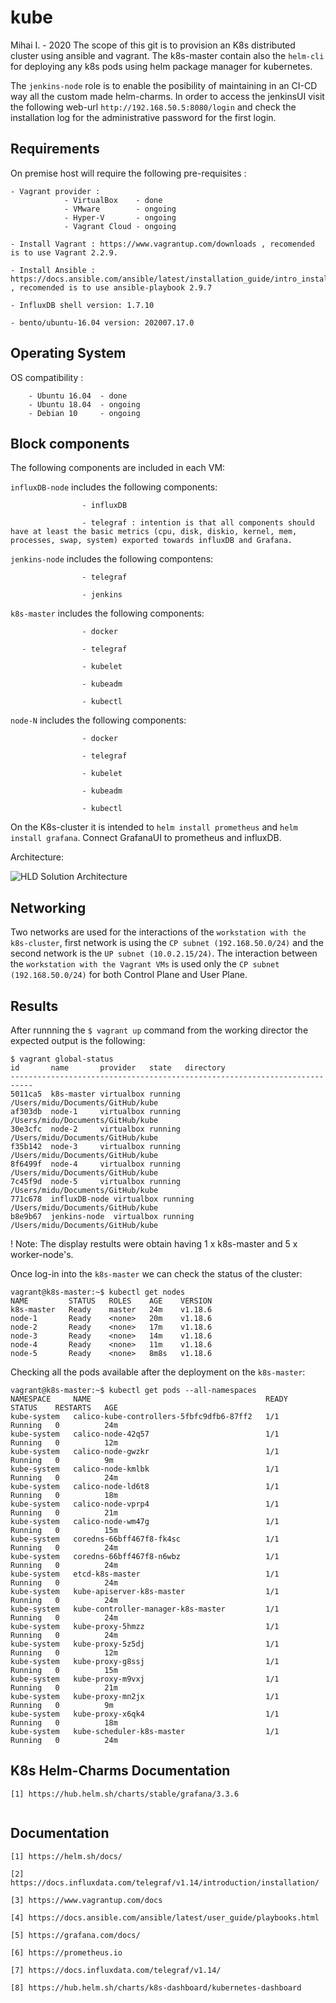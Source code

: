 # kube
Mihai I. - 2020
The scope of this git is to provision an K8s distributed cluster using ansible and vagrant. 
The k8s-master contain also the ```helm-cli``` for deploying any k8s pods using helm package manager for kubernetes.

The ```jenkins-node``` role is to enable the posibility of maintaining in an CI-CD way all the custom made helm-charms. In order to access the jenkinsUI visit the following web-url ```http://192.168.50.5:8080/login``` and check the installation log for the administrative password for the first login.

## Requirements
On premise host will require the following pre-requisites :

    - Vagrant provider : 
                - VirtualBox    - done
                - VMware        - ongoing
                - Hyper-V       - ongoing
                - Vagrant Cloud - ongoing

    - Install Vagrant : https://www.vagrantup.com/downloads , recomended is to use Vagrant 2.2.9.
    
    - Install Ansible : https://docs.ansible.com/ansible/latest/installation_guide/intro_installation.html , recomended is to use ansible-playbook 2.9.7

    - InfluxDB shell version: 1.7.10

    - bento/ubuntu-16.04 version: 202007.17.0

## Operating System 
OS compatibility :
```
    - Ubuntu 16.04  - done
    - Ubuntu 18.04  - ongoing
    - Debian 10     - ongoing
```
## Block components
The following components are included in each VM:

```influxDB-node``` includes the following components: 

                    - influxDB

                    - telegraf : intention is that all components should have at least the basic metrics (cpu, disk, diskio, kernel, mem, processes, swap, system) exported towards influxDB and Grafana.

```jenkins-node``` includes the following compontens:

                    - telegraf

                    - jenkins 

```k8s-master``` includes the following components:
                    
                    - docker
                    
                    - telegraf

                    - kubelet 

                    - kubeadm 

                    - kubectl

```node-N``` includes the following components:

                    - docker
                    
                    - telegraf

                    - kubelet 

                    - kubeadm 

                    - kubectl

On the K8s-cluster it is intended to ```helm install prometheus``` and ```helm install grafana```. Connect GrafanaUI to  prometheus and influxDB.

Architecture:

![HLD Solution Architecture](https://github.com/midu16/kube/blob/dev/architecture/architecture.png)

## Networking 
Two networks are used for the interactions of the ```workstation with the k8s-cluster```, first network is using the ```CP subnet (192.168.50.0/24)``` and the second network is the ```UP subnet (10.0.2.15/24)```. The interaction between the ```workstation with the Vagrant VMs``` is used only the  ```CP subnet (192.168.50.0/24)``` for both Control Plane and User Plane.
 

## Results
After runnning the ```$ vagrant up``` command from the working director the expected output is the following:
```
$ vagrant global-status
id       name       provider   state   directory
---------------------------------------------------------------------------
5011ca5  k8s-master virtualbox running /Users/midu/Documents/GitHub/kube
af303db  node-1     virtualbox running /Users/midu/Documents/GitHub/kube
30e3cfc  node-2     virtualbox running /Users/midu/Documents/GitHub/kube
f35b142  node-3     virtualbox running /Users/midu/Documents/GitHub/kube
8f6499f  node-4     virtualbox running /Users/midu/Documents/GitHub/kube
7c45f9d  node-5     virtualbox running /Users/midu/Documents/GitHub/kube
771c678  influxDB-node virtualbox running /Users/midu/Documents/GitHub/kube
b8e9b67  jenkins-node  virtualbox running /Users/midu/Documents/GitHub/kube
```
! Note: The display restults were obtain having 1 x k8s-master and 5 x worker-node's.


Once log-in into the ```k8s-master``` we can check the status of the cluster:
```
vagrant@k8s-master:~$ kubectl get nodes
NAME         STATUS   ROLES    AGE    VERSION
k8s-master   Ready    master   24m    v1.18.6
node-1       Ready    <none>   20m    v1.18.6
node-2       Ready    <none>   17m    v1.18.6
node-3       Ready    <none>   14m    v1.18.6
node-4       Ready    <none>   11m    v1.18.6
node-5       Ready    <none>   8m8s   v1.18.6
```
Checking all the pods available after the deployment on the ```k8s-master```:
```
vagrant@k8s-master:~$ kubectl get pods --all-namespaces
NAMESPACE     NAME                                       READY   STATUS    RESTARTS   AGE
kube-system   calico-kube-controllers-5fbfc9dfb6-87ff2   1/1     Running   0          24m
kube-system   calico-node-42q57                          1/1     Running   0          12m
kube-system   calico-node-gwzkr                          1/1     Running   0          9m
kube-system   calico-node-kmlbk                          1/1     Running   0          24m
kube-system   calico-node-ld6t8                          1/1     Running   0          18m
kube-system   calico-node-vprp4                          1/1     Running   0          21m
kube-system   calico-node-wm47g                          1/1     Running   0          15m
kube-system   coredns-66bff467f8-fk4sc                   1/1     Running   0          24m
kube-system   coredns-66bff467f8-n6wbz                   1/1     Running   0          24m
kube-system   etcd-k8s-master                            1/1     Running   0          24m
kube-system   kube-apiserver-k8s-master                  1/1     Running   0          24m
kube-system   kube-controller-manager-k8s-master         1/1     Running   0          24m
kube-system   kube-proxy-5hmzz                           1/1     Running   0          24m
kube-system   kube-proxy-5z5dj                           1/1     Running   0          12m
kube-system   kube-proxy-g8ssj                           1/1     Running   0          15m
kube-system   kube-proxy-m9vxj                           1/1     Running   0          21m
kube-system   kube-proxy-mn2jx                           1/1     Running   0          9m
kube-system   kube-proxy-x6qk4                           1/1     Running   0          18m
kube-system   kube-scheduler-k8s-master                  1/1     Running   0          24m
```

## K8s Helm-Charms Documentation
```
[1] https://hub.helm.sh/charts/stable/grafana/3.3.6


```
## Documentation
```
[1] https://helm.sh/docs/

[2] https://docs.influxdata.com/telegraf/v1.14/introduction/installation/

[3] https://www.vagrantup.com/docs

[4] https://docs.ansible.com/ansible/latest/user_guide/playbooks.html

[5] https://grafana.com/docs/

[6] https://prometheus.io

[7] https://docs.influxdata.com/telegraf/v1.14/

[8] https://hub.helm.sh/charts/k8s-dashboard/kubernetes-dashboard

```

